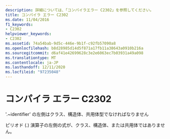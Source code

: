 ```yaml
---
description: 詳細については、「コンパイラエラー C2302」を参照してください。
title: コンパイラ エラー C2302
ms.date: 11/04/2016
f1_keywords:
- C2302
helpviewer_keywords:
- C2302
ms.assetid: 74a54bab-9d5c-446e-9b1f-c92fb57090a8
ms.openlocfilehash: b8d28985d14d5f871a17fb11a38643a0910b216a
ms.sourcegitcommit: d6af41e42699628c3e2e6063ec7b03931a49a098
ms.translationtype: MT
ms.contentlocale: ja-JP
ms.lasthandoff: 12/11/2020
ms.locfileid: "97235048"
---
```

# <a name="compiler-error-c2302"></a>コンパイラ エラー C2302

'.~identifier' の左側はクラス、構造体、共用体型でなければなりません

ピリオド (.) 演算子の左側の式が、クラス、構造体、または共用体ではありません。
